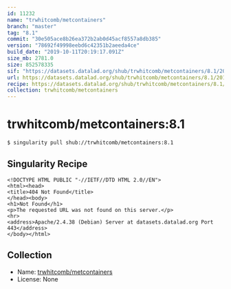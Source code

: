 ```yaml
---
id: 11232
name: "trwhitcomb/metcontainers"
branch: "master"
tag: "8.1"
commit: "30e505ace8b26ea372b2ab0d45acf8557a8db385"
version: "78692f49998eebd6c42351b2aeeda4ce"
build_date: "2019-10-11T20:19:17.091Z"
size_mb: 2781.0
size: 852578335
sif: "https://datasets.datalad.org/shub/trwhitcomb/metcontainers/8.1/2019-10-11-30e505ac-78692f49/78692f49998eebd6c42351b2aeeda4ce.sif"
url: https://datasets.datalad.org/shub/trwhitcomb/metcontainers/8.1/2019-10-11-30e505ac-78692f49/
recipe: https://datasets.datalad.org/shub/trwhitcomb/metcontainers/8.1/2019-10-11-30e505ac-78692f49/Singularity
collection: trwhitcomb/metcontainers
---
```


# trwhitcomb/metcontainers:8.1

```bash
$ singularity pull shub://trwhitcomb/metcontainers:8.1
```

## Singularity Recipe

```singularity
<!DOCTYPE HTML PUBLIC "-//IETF//DTD HTML 2.0//EN">
<html><head>
<title>404 Not Found</title>
</head><body>
<h1>Not Found</h1>
<p>The requested URL was not found on this server.</p>
<hr>
<address>Apache/2.4.38 (Debian) Server at datasets.datalad.org Port 443</address>
</body></html>
```

## Collection

 - Name: [trwhitcomb/metcontainers](https://github.com/trwhitcomb/metcontainers)
 - License: None

